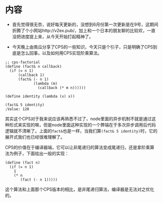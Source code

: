 # 内容

- 首先觉得很无奈，说好每天更新的，没想到6月份第一次更新是在9号，这期间折腾了个小网站http://v2ex.pub/，加上和一个日本的朋友聊的比较欢，一直没把进度提上来，从今天开始打起精神了。

- 今天晚上由南瓜分享了CPS的一些知识，今天只是个引子，只是明确了CPS到底是怎么回事，以及如何用CPS实现阶乘算法。

```
;; cps-factorial
(define (fact& n callback)
  (if (= n 1)
      (callback 1)
      (fact& (- n 1)
             (lambda (m)
               (callback (* m n))))))

(define identity (lambda (x) x))

(fact& 5 identity)
;Value: 120
```

其实这个CPS对于我来说应该再熟悉不过了，node里面的异步机制不就是通过这种形式来实现的嘛，但是node里面这种实现的一个弊端在于多次异步调用后代码逻辑就不清晰了。上面的`fact&`也是一样，当我们算`(fact& 5 identity)`时，它的展开式我们也已经很难理解了。

CPS的价值在于编译器端，它可以让非尾递归的算法变成尾递归，还是拿阶乘算法为例子，下面给出一般的实现：

```
(define (fact n)
  (if (= n 1)
    1
    (* n
       (fact (- n 1)))))
```
这个算法和上面那个CPS版本的相比，是非尾递归算法，编译器是无法对之优化的。